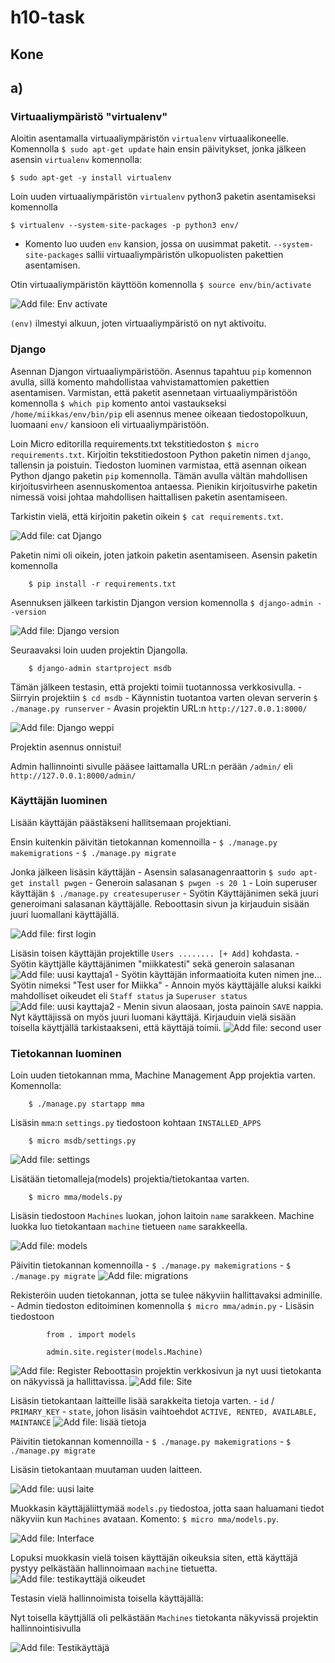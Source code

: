 # h10-task


## Kone 

## a)

### Virtuaaliympäristö "virtualenv"

Aloitin asentamalla virtuaaliympäristön ``virtualenv`` virtuaalikoneelle. Komennolla ``$ sudo apt-get update`` hain ensin päivitykset, jonka jälkeen asensin ``virtualenv`` komennolla:

    $ sudo apt-get -y install virtualenv
    
Loin uuden virtuaaliympäristön ``virtualenv`` python3 paketin asentamiseksi komennolla

    $ virtualenv --system-site-packages -p python3 env/

  - Komento luo uuden ``env`` kansion, jossa on uusimmat paketit. ``--system-site-packages`` sallii virtuaaliympäristön ulkopuolisten pakettien asentamisen. 
  
Otin virtuaaliympäristön käyttöön komennolla ``$ source env/bin/activate``

![Add file: Env activate](env-activate.PNG)

``(env)`` ilmestyi alkuun, joten virtuaaliympäristö on nyt aktivoitu.

### Django

Asennan Djangon virtuaaliympäristöön. Asennus tapahtuu ``pip`` komennon avulla, sillä komento mahdollistaa vahvistamattomien pakettien asentamisen. Varmistan, että paketit asennetaan virtuaaliympäristöön komennolla ``$ which pip`` komento antoi vastaukseksi ``/home/miikkas/env/bin/pip`` eli asennus menee oikeaan tiedostopolkuun, luomaani ``env/`` kansioon eli virtuaaliympäristöön.

Loin Micro editorilla requirements.txt tekstitiedoston ``$ micro requirements.txt``. Kirjoitin tekstitiedostoon Python paketin nimen ``django``, tallensin ja poistuin. Tiedoston luominen varmistaa, että asennan oikean Python django paketin ``pip`` komennolla. Tämän avulla vältän mahdollisen kirjoitusvirheen asennuskomentoa antaessa. Pienikin kirjoitusvirhe paketin nimessä voisi johtaa mahdollisen haittallisen paketin asentamiseen.

Tarkistin vielä, että kirjoitin paketin oikein ``$ cat requirements.txt``. 

![Add file: cat Django](micro-django.PNG)

Paketin nimi oli oikein, joten jatkoin paketin asentamiseen. Asensin paketin komennolla 

        $ pip install -r requirements.txt
        
Asennuksen jälkeen tarkistin Djangon version komennolla ``$ django-admin --version`` 

![Add file: Django version](django-version.PNG)

Seuraavaksi loin uuden projektin Djangolla.

        $ django-admin startproject msdb

Tämän jälkeen testasin, että projekti toimii tuotannossa verkkosivulla. 
    - Siirryin projektiin ``$ cd msdb``
    - Käynnistin tuotantoa varten olevan serverin ``$ ./manage.py runserver``
    - Avasin projektin URL:n ``http://127.0.0.1:8000/``
    
![Add file: Django weppi](django-runserver.PNG)

Projektin asennus onnistui!

Admin hallinnointi sivulle pääsee laittamalla URL:n perään ``/admin/`` eli ``http://127.0.0.1:8000/admin/``

### Käyttäjän luominen

Lisään käyttäjän päästäkseni hallitsemaan projektiani.

Ensin kuitenkin päivitän tietokannan komennoilla
    - ``$ ./manage.py makemigrations``
    - ``$ ./manage.py migrate``

Jonka jälkeen lisäsin käyttäjän
    - Asensin salasanagenraattorin ``$ sudo apt-get install pwgen``
    - Generoin salasanan ``$ pwgen -s 20 1`` 
    - Loin superuser käyttäjän ``$ ./manage.py createsuperuser``
    - Syötin Käyttäjänimen sekä juuri generoimani salasanan käyttäjälle.
Reboottasin sivun ja kirjauduin sisään juuri luomallani käyttäjällä.

![Add file: first login](first-login.PNG)

Lisäsin toisen käyttäjän projektille ``Users ........ [+ Add]`` kohdasta. 
    - Syötin käyttjälle käyttäjänimen "miikkatesti" sekä generoin salasanan
    ![Add file: uusi kayttaja1](uusi-kayttaja1.PNG)
    - Syötin käyttäjän informaatioita kuten nimen jne... Syötin nimeksi "Test user for Miikka"
    - Annoin myös käyttäjälle aluksi kaikki mahdolliset oikeudet eli ``Staff status`` ja ``Superuser status``
    ![Add file: uusi kayttaja2](uusi-kayttaja2.PNG)
    - Menin sivun alaosaan, josta painoin ``SAVE`` nappia.
 Nyt käyttäjissä on myös juuri luomani käyttäjä. Kirjauduin vielä sisään toisella käyttjällä tarkistaakseni, että käyttäjä toimii.
 ![Add file: second user](second-user.PNG)
 
 ### Tietokannan luominen
 
 Loin uuden tietokannan mma, Machine Management App projektia varten. Komennolla:
 
        $ ./manage.py startapp mma
 
 Lisäsin ``mma``:n ``settings.py`` tiedostoon kohtaan ``INSTALLED_APPS`` 
 
        $ micro msdb/settings.py
 ![Add file: settings](micro-settings.PNG)
 
 Lisätään tietomalleja(models) projektia/tietokantaa varten. 
 
        $ micro mma/models.py
        
 Lisäsin tiedostoon ``Machines`` luokan, johon laitoin ``name`` sarakkeen.
 Machine luokka luo tietokantaan ``machine`` tietueen ``name`` sarakkeella.
  
 ![Add file: models](models.PNG)
 
 Päivitin tietokannan komennoilla
    - ``$ ./manage.py makemigrations``
    - ``$ ./manage.py migrate``
 ![Add file: migrations](migrations.PNG)
 
Rekisteröin uuden tietokannan, jotta se tulee näkyviin hallittavaksi adminille.
    - Admin tiedoston editoiminen komennolla ``$ micro mma/admin.py``
    - Lisäsin tiedostoon
    
            from . import models
            
            admin.site.register(models.Machine)
![Add file: Register](register-admin.PNG)
Reboottasin projektin verkkosivun ja nyt uusi tietokanta on näkyvissä ja hallittavissa.
![Add file: Site](site-machines.PNG)

Lisäsin tietokantaan laitteille lisää sarakkeita tietoja varten.
    - ``id`` / ``PRIMARY_KEY``
    - ``state``, johon lisäsin vaihtoehdot ``ACTIVE, RENTED, AVAILABLE, MAINTANCE``
![Add file: lisää tietoja](lisaa-tietoja.PNG)

 Päivitin tietokannan komennoilla
    - ``$ ./manage.py makemigrations``
    - ``$ ./manage.py migrate``
    
Lisäsin tietokantaan muutaman uuden laitteen. 

![Add file: uusi laite](uusi-machine.PNG)

Muokkasin käyttäjäliittymää ``models.py`` tiedostoa, jotta saan haluamani tiedot näkyviin kun ``Machines`` avataan. Komento: ``$ micro mma/models.py``.

![Add file: Interface](interface.PNG)

Lopuksi muokkasin vielä toisen käyttäjän oikeuksia siten, että käyttäjä pystyy pelkästään hallinnoimaan ``machine`` tietuetta. 
![Add file: testikayttäjä oikeudet](testikayttaja-oikeudet.PNG)

Testasin vielä hallinnoimista toisella käyttäjällä:

Nyt toisella käyttjällä oli pelkästään ``Machines`` tietokanta näkyvissä projektin hallinnointisivulla

![Add file: Testikäyttäjä](testikayttaja-oikeudet-testaus.PNG)


